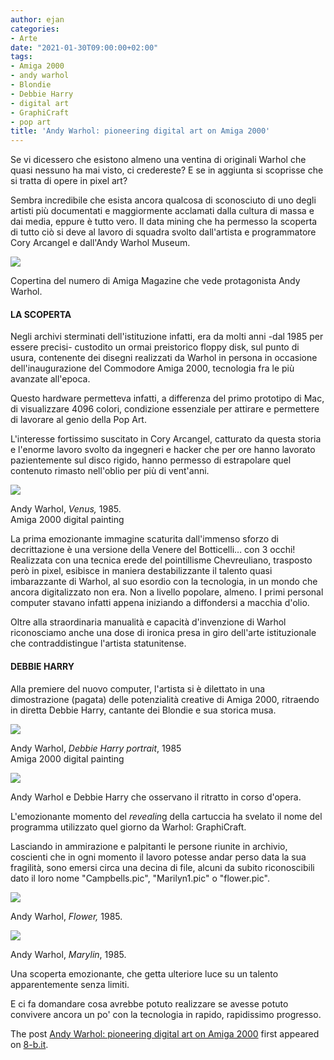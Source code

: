 ```yaml
---
author: ejan
categories:
- Arte
date: "2021-01-30T09:00:00+02:00"
tags:
- Amiga 2000
- andy warhol
- Blondie
- Debbie Harry
- digital art
- GraphiCraft
- pop art
title: 'Andy Warhol: pioneering digital art on Amiga 2000'
---
```


Se vi dicessero che esistono almeno una ventina di originali Warhol che quasi nessuno ha mai visto, ci credereste? E se in aggiunta si scoprisse che si tratta di opere in pixel art?

Sembra incredibile che esista ancora qualcosa di sconosciuto di uno degli artisti più documentati e maggiormente acclamati dalla cultura di massa e dai media, eppure è tutto vero. Il data mining che ha permesso la scoperta di tutto ciò si deve al lavoro di squadra svolto dall'artista e programmatore Cory Arcangel e dall'Andy Warhol Museum.

![](http://www.8-b.it/wp-content/uploads/2021/01/image-600x600.png)

Copertina del numero di Amiga Magazine che vede protagonista Andy Warhol.

#### LA SCOPERTA

Negli archivi sterminati dell'istituzione infatti, era da molti anni -dal 1985 per essere precisi- custodito un ormai preistorico floppy disk, sul punto di usura, contenente dei disegni realizzati da Warhol in persona in occasione dell'inaugurazione del Commodore Amiga 2000, tecnologia fra le più avanzate all'epoca.

Questo hardware permetteva infatti, a differenza del primo prototipo di Mac, di visualizzare 4096 colori, condizione essenziale per attirare e permettere di lavorare al genio della Pop Art.

L'interesse fortissimo suscitato in Cory Arcangel, catturato da questa storia e l'enorme lavoro svolto da ingegneri e hacker che per ore hanno lavorato pazientemente sul disco rigido, hanno permesso di estrapolare quel contenuto rimasto nell'oblio per più di vent'anni.

![](http://www.8-b.it/wp-content/uploads/2021/01/67956341_477910349433636_6009181046975758336_n-600x600.jpg)

Andy Warhol, *Venus,* 1985.  
Amiga 2000 digital painting

La prima emozionante immagine scaturita dall'immenso sforzo di decrittazione è una versione della Venere del Botticelli… con 3 occhi! Realizzata con una tecnica erede del pointillisme Chevreuliano, trasposto però in pixel, esibisce in maniera destabilizzante il talento quasi imbarazzante di Warhol, al suo esordio con la tecnologia, in un mondo che ancora digitalizzato non era. Non a livello popolare, almeno. I primi personal computer stavano infatti appena iniziando a diffondersi a macchia d'olio.

Oltre alla straordinaria manualità e capacità d'invenzione di Warhol riconosciamo anche una dose di ironica presa in giro dell'arte istituzionale che contraddistingue l'artista statunitense.

#### DEBBIE HARRY

Alla premiere del nuovo computer, l'artista si è dilettato in una dimostrazione (pagata) delle potenzialità creative di Amiga 2000, ritraendo in diretta Debbie Harry, cantante dei Blondie e sua storica musa.

![](http://www.8-b.it/wp-content/uploads/2021/01/image-2-600x600.png)

Andy Warhol, *Debbie Harry portrait*, 1985  
Amiga 2000 digital painting

![](http://www.8-b.it/wp-content/uploads/2021/01/image-4-882x600.png)

Andy Warhol e Debbie Harry che osservano il ritratto in corso d'opera.

L'emozionante momento del *revealin*g della cartuccia ha svelato il nome del programma utilizzato quel giorno da Warhol: GraphiCraft.

Lasciando in ammirazione e palpitanti le persone riunite in archivio, coscienti che in ogni momento il lavoro potesse andar perso data la sua fragilità, sono emersi circa una decina di file, alcuni da subito riconoscibili dato il loro nome "Campbells.pic", "Marilyn1.pic" o "flower.pic".

![](http://www.8-b.it/wp-content/uploads/2021/01/image-6-600x600.png)

Andy Warhol, *Flower,* 1985.

![](http://www.8-b.it/wp-content/uploads/2021/01/image-7-600x600.png)

Andy Warhol, *Marylin*, 1985.

Una scoperta emozionante, che getta ulteriore luce su un talento apparentemente senza limiti.

E ci fa domandare cosa avrebbe potuto realizzare se avesse potuto convivere ancora un po' con la tecnologia in rapido, rapidissimo progresso.

The post [Andy Warhol: pioneering digital art on Amiga 2000](https://www.8-b.it/2021/01/andy-warhol-pioneering-digital-art-on-amiga-2000/) first appeared on [8-b.it](https://www.8-b.it).